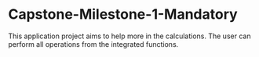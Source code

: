# Capstone-Milestone-1-Mandatory
This application project aims to help more in the calculations.
The user can perform all operations from the integrated functions.

